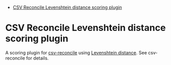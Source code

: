 -   [CSV Reconcile Levenshtein distance scoring
    plugin](#csv-reconcile-levenshtein-distance-scoring-plugin)

# CSV Reconcile Levenshtein distance scoring plugin

A scoring plugin for
[csv-reconcile](https://github.com/gitonthescene/csv-reconcile) using
[Levenshtein
distance](https://en.wikipedia.org/wiki/Levenshtein_distance). See
csv-reconcile for details.
